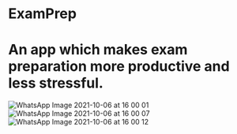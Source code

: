 # ExamPrep 

# An app which makes exam preparation more productive and less stressful. 

![WhatsApp Image 2021-10-06 at 16 00 01](https://user-images.githubusercontent.com/67534990/136186753-92c96a13-4389-43d1-8fa4-bd9dc0c59ff4.jpeg)
![WhatsApp Image 2021-10-06 at 16 00 07](https://user-images.githubusercontent.com/67534990/136186783-223437f2-8a27-423e-a563-401a16af8aa3.jpeg)
![WhatsApp Image 2021-10-06 at 16 00 12](https://user-images.githubusercontent.com/67534990/136189953-640f7ff4-e2d8-4de2-9151-ad856d18a4d4.jpeg)
